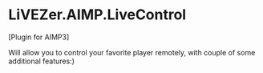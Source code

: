 LiVEZer.AIMP.LiveControl
========================

[Plugin for AIMP3]

Will allow you to control your favorite player remotely, with couple of some additional features:)
